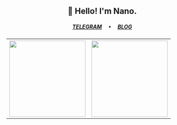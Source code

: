 ### 

<!--
**Konano/Konano** is a ✨ _special_ ✨ repository because its `README.md` (this file) appears on your GitHub profile.

Here are some ideas to get you started:

- 🔭 I’m currently working on ...
- 🌱 I’m currently learning ...
- 👯 I’m looking to collaborate on ...
- 🤔 I’m looking for help with ...
- 💬 Ask me about ...
- 📫 How to reach me: ...
- 😄 Pronouns: ...
- ⚡ Fun fact: ...
-->

<h2 align="center">👋 Hello! I'm Nano.</h2>
<h5 align="center">
  <a href="https://t.me/NanoApe">TELEGRAM</a>
  &emsp;•&emsp;
  <a href="https://nano.ac/">BLOG</a>
</h5>

<table width="100%" align="center">
  <tr>
    <th><a href="#">
      <picture>
        <source
          srcset="https://github-readme-stats.vercel.app/api?username=Konano&show_icons=true&hide_border=true&count_private=true&include_all_commits=true&theme=dark"
          height="200" media="(prefers-color-scheme: dark)" />
        <source
          srcset="https://github-readme-stats.vercel.app/api?username=Konano&show_icons=true&hide_border=true&count_private=true&include_all_commits=true"
          height="200" media="(prefers-color-scheme: light), (prefers-color-scheme: no-preference)" />
        <img height="200" src="https://github-readme-stats.vercel.app/api?username=Konano&show_icons=true&hide_border=true&count_private=true&include_all_commits=true" />
      </picture>
    </a></th>
    <th><a href="#">
      <picture height="200" >
        <source
          srcset="https://github-readme-stats.vercel.app/api/top-langs/?username=Konano&hide_border=true&layout=compact&langs_count=8&theme=dark"
          height="200" media="(prefers-color-scheme: dark)" />
        <source
          srcset="https://github-readme-stats.vercel.app/api/top-langs/?username=Konano&hide_border=true&layout=compact&langs_count=8"
          height="200" media="(prefers-color-scheme: light), (prefers-color-scheme: no-preference)" />
        <img height="200" src="https://github-readme-stats.vercel.app/api/top-langs/?username=Konano&hide_border=true&layout=compact&langs_count=8" />
      </picture>
    </a></th>
  </tr>
</table>

